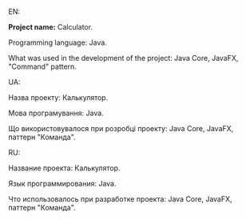 EN:

**Project name:** Calculator.

Programming language: Java.

What was used in the development of the project: Java Core, JavaFX, "Command" pattern.

UA:

Назва проекту: Калькулятор.

Мова програмування: Java.

Що використовувалося при розробці проекту: Java Core, JavaFX, паттерн "Команда".

RU:

Название проекта: Калькулятор.

Язык программирования: Java.

Что использовалось при разработке проекта: Java Core, JavaFX, паттерн "Команда".

